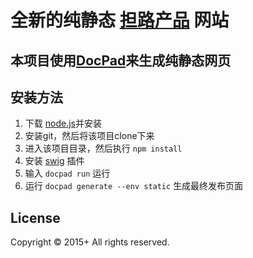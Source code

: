 # 全新的纯静态 [担路产品](http://www.danlu.net) 网站

本项目使用[DocPad](http://docpad.com)来生成纯静态网页
------------------------------------

## 安装方法

1. 下载 [node.js](http://nodejs.com)并安装
2. 安装git，然后将该项目clone下来
3. 进入该项目目录，然后执行 `npm install`
4. 安装 [swig](http://git.demlution.com/risent/swig) 插件
5. 输入 `docpad run` 运行
6. 运行 `docpad generate --env static` 生成最终发布页面

## License
Copyright &copy; 2015+ All rights reserved.